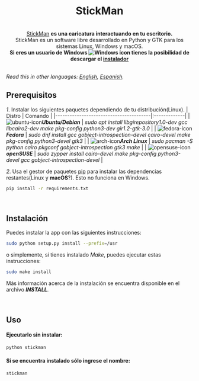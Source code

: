 <div align="center">
  <h1>StickMan</h1>
</div>

<br>
<div align="center">
  <a href="https://andy-thor.github.io/StickMan">StickMan</a>
  <strong> es una caricatura interactuando en tu escritorio.</strong>
</div>

<div align="center">
  StickMan es un software libre desarrollado en Python y GTK para los sistemas Linux, Windows y macOS.
</div>

<div align="center">
  <strong>Si eres un usuario de Windows  <img src="https://www.iconfinder.com/icons/386480/download/png/16" alt="Windows icon"> tienes la posibilidad de descargar el <a href="https://github.com/Andy-thor/StickMan/releases/download/v0.3.1/stickman-0.3.1.exe">instalador</a></strong> 
</div>

<br>

*Read this in other languages: [English](README.md), [Espanish](README.es.md).*

## Prerequisitos
*1*. Instalar los siguientes paquetes dependiendo de tu distribución(Linux).
| Distro                                   | Comando  |
|----------------------------------------|:-------------|
| ![ubuntu-icon]___Ubuntu/Debian___ | _sudo apt install libgirepository1.0-dev gcc libcairo2-dev make pkg-config python3-dev gir1.2-gtk-3.0_ |
| ![fedora-icon]___Fedora___ | _sudo dnf install gcc gobject-introspection-devel cairo-devel make pkg-config python3-devel gtk3_ |
| ![arch-icon]___Arch Linux___ | _sudo pacman -S python cairo pkgconf gobject-introspection gtk3 make_ |
| ![opensuse-icon]___openSUSE___ | _sudo zypper install cairo-devel make pkg-config python3-devel gcc gobject-introspection-devel_ |

*2*. Usa el gestor de paquetes [pip] para instalar las dependencias restantes(Linux y __macOS__?). Esto no funciona en Windows.
```bash
pip install -r requirements.txt
```
<br>

## Instalación

Puedes instalar la app con las siguientes instrucciones:

```bash
sudo python setup.py install --prefix=/usr
```
o simplemente, si tienes instalado _Make_, puedes ejecutar estas instrucciones:
```bash
sudo make install
```
Más información acerca de la instalación se encuentra disponible en el archivo __*INSTALL*__.

<br>

## Uso

#### Ejecutarlo sin instalar:
```bash
python stickman
```
#### Si se encuentra instalado sólo ingrese el nombre:
```bash
stickman
```

[pip]: https://pip.pypa.io/en/stable/
[ubuntu-icon]: https://www.iconfinder.com/icons/4375122/download/png/16
[fedora-icon]: https://www.iconfinder.com/icons/386460/download/png/16
[arch-icon]: https://www.iconfinder.com/icons/386451/download/png/16
[opensuse-icon]: https://www.iconfinder.com/icons/386483/download/png/16

